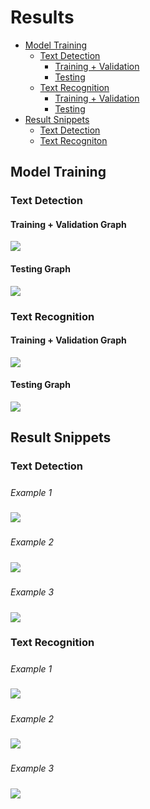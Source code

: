 # Results
* [Model Training](https://github.com/shivanshu1641/photoRead/tree/main/Results#model-training)
    * [Text Detection](https://github.com/shivanshu1641/photoRead/tree/main/Results#text-detection)
        * [Training + Validation](https://github.com/shivanshu1641/photoRead/tree/main/Results#training--validation-graph)
        * [Testing](https://github.com/shivanshu1641/photoRead/tree/main/Results#testing-graph)
    * [Text Recognition](https://github.com/shivanshu1641/photoRead/tree/main/Results#text-recognition)
        * [Training + Validation](https://github.com/shivanshu1641/photoRead/tree/main/Results#training--validation-graph-1)
        * [Testing](https://github.com/shivanshu1641/photoRead/tree/main/Results#testing-graph-1) 
* [Result Snippets](https://github.com/shivanshu1641/photoRead/tree/main/Results#result-snippets)
    * [Text Detection](https://github.com/shivanshu1641/photoRead/tree/main/Results#text-detection-1)
    * [Text Recogniton](https://github.com/shivanshu1641/photoRead/tree/main/Results#text-recognition-1)


## Model Training
### Text Detection
#### Training + Validation Graph
![](https://github.com/shivanshu1641/photoRead/blob/main/Results/Figures/DetectionTrainVal.png?raw=true)
#### Testing Graph
![](https://github.com/shivanshu1641/photoRead/blob/main/Results/Figures/DetectionTest.png?raw=true)
### Text Recognition
#### Training + Validation Graph
![](https://github.com/shivanshu1641/photoRead/blob/main/Results/Figures/RecognitionTrainVal.png?raw=true)
#### Testing Graph
![](https://github.com/shivanshu1641/photoRead/blob/main/Results/Figures/RecognitionTest.png?raw=true)
## Result Snippets
### Text Detection
#####
*Example 1*
#####
![](https://github.com/shivanshu1641/photoRead/blob/main/Results/Figures/DR1.png?raw=true)
#####
*Example 2*
#####
![](https://github.com/shivanshu1641/photoRead/blob/main/Results/Figures/DR2.png?raw=true)
#####
*Example 3*
#####
![](https://github.com/shivanshu1641/photoRead/blob/main/Results/Figures/DR3.png?raw=true)

### Text Recognition
#####
*Example 1*
#####
![](https://github.com/shivanshu1641/photoRead/blob/main/Results/Figures/RR1.png?raw=true)
#####
*Example 2*
#####
![](https://github.com/shivanshu1641/photoRead/blob/main/Results/Figures/RR2.png?raw=true)
#####
*Example 3*
#####
![](https://github.com/shivanshu1641/photoRead/blob/main/Results/Figures/RR3.png?raw=true)
#####
